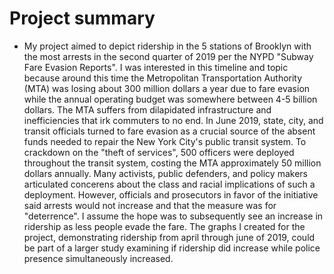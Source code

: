 # Project summary



-  My project aimed to depict ridership in the 5 stations of Brooklyn with the most arrests in the second quarter of 2019 per the NYPD "Subway Fare Evasion Reports". I was interested in this timeline and topic because around this time the Metropolitan Transportation Authority (MTA) was losing about 300 million dollars a year due to fare evasion while the annual operating budget was somewhere between 4-5 billion dollars. The MTA suffers from dilapidated infrastructure and inefficiencies that irk commuters to no end. In June 2019, state, city, and transit officials turned to fare evasion as a crucial source of the absent funds needed to repair the New York City's public transit system. To crackdown on the "theft of services", 500 officers were deployed throughout the transit system, costing the MTA approximately 50 million dollars annually. Many activists, public defenders, and policy makers articulated concerens about the class and racial implications of such a deployment. However, officials and prosecutors in favor of the initiative said arrests would not increase and that the measure was for "deterrence". I assume the hope was to subsequently see an increase in ridership as less people evade the fare. The graphs I created for the project, demonstrating ridership from april through june of 2019, could be part of a larger study examining if ridership did increase while police presence simultaneously increased. 


